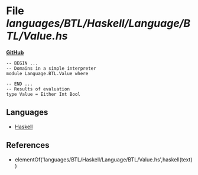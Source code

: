 # File _languages/BTL/Haskell/Language/BTL/Value.hs_
**[GitHub](https://github.com/softlang/yas/blob/master/languages/BTL/Haskell/Language/BTL/Value.hs)**
```
-- BEGIN ...
-- Domains in a simple interpreter
module Language.BTL.Value where

-- END ...
-- Results of evaluation
type Value = Either Int Bool
```

## Languages
* [Haskell](../languages/Haskell.md)

## References
* elementOf('languages/BTL/Haskell/Language/BTL/Value.hs',haskell(text))
